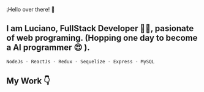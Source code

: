 
¡Hello over there! 🙋 

## I am **Luciano, FullStack Developer** 👨‍💻, pasionate of web programing. (Hopping one day to become a AI programmer 😍 ). 

`NodeJs - ReactJs - Redux - Sequelize - Express - MySQL `


## My Work 👇





